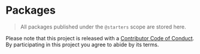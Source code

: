 # Packages

> All packages published under the `@starters` scope are stored here.

Please note that this project is released with a [Contributor Code of Conduct](./CODE-OF-CONDUCT.md). By participating in this project you agree to abide by its terms.
